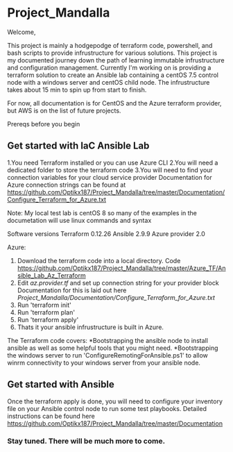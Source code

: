 # Project_Mandalla
Welcome, 

This project is mainly a hodgepodge of terraform code, powershell, and bash scripts to provide infrustructure for various solutions. This project is my documented journey down the path of learning immutable infrustructure and configuration management. Currently I'm working on is providing a terraform solution to create an Ansible lab containing a centOS 7.5 control node with a windows server and centOS child node. The infrustructure takes about 15 min to spin up from start to finish. 

For now, all documentation is for CentOS and the Azure terraform provider, but AWS is on the list of future projects.

Prereqs before you begin

## Get started with IaC Ansible Lab 
1.You need Terraform installed or you can use Azure CLI
2.You will need a dedicated folder to store the terraform code
3.You will need to find your connection variables for your cloud service provider
Documentation for Azure connection strings can be found at https://github.com/Optikx187/Project_Mandalla/tree/master/Documentation/Configure_Terraform_for_Azure.txt


Note: My local test lab is centOS 8 so many of the examples in the documetation will use linux commands and syntax

Software versions
Terraform 0.12.26
Ansible 2.9.9
Azure provider 2.0

Azure: 
1. Download the terraform code into a local directory.
   Code https://github.com/Optikx187/Project_Mandalla/tree/master/Azure_TF/Ansible_Lab_Az_Terraform
2. Edit _az.provider.tf_ and set up connection string for your provider block Documentation for this is laid out here _Project_Mandalla/Documentation/Configure_Terraform_for_Azure.txt_ 
3. Run 'terraform init'
4. Run 'terraform plan'
5. Run 'terraform apply'
6. Thats it your ansible infrustructure is built in Azure. 

The Terraform code covers:
*Bootstrapping the ansible node to install ansible as well as some helpful tools that you might need.
*Bootstrapping the windows server to run 'ConfigureRemotingForAnsible.ps1' to allow winrm connectivity to your windows server from your ansible node.

## Get started with Ansible
Once the terraform apply is done, you will need to configure your inventory file on your Ansible control node to run some test playbooks. 
Detailed instructions can be found here https://github.com/Optikx187/Project_Mandalla/tree/master/Documentation


### Stay tuned. There will be much more to come.  

